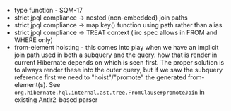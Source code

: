 * type function - SQM-17
* strict jpql compliance -> nested (non-embedded) join paths
* strict jpql compliance -> map key() function using path rather than alias
* strict jpql compliance -> TREAT context (iirc spec allows in FROM and WHERE only)
* from-element hoisting - this comes into play when we have an implicit join path used in both a subquery and the query.
    how that is render in current Hibernate depends on which is seen first.  The proper solution is to always render these 
    into the outer query, but if we saw the subquery reference first we need to "hoist"/"promote" the generated from-element(s).
    See `org.hibernate.hql.internal.ast.tree.FromClause#promoteJoin` in existing Antlr2-based parser
